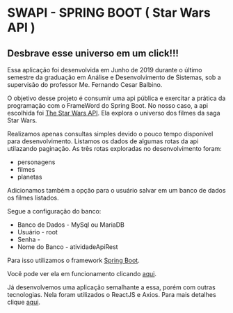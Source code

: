 # SWAPI - SPRING BOOT ( Star Wars API )

## Desbrave esse universo em um click!!!

Essa aplicação foi desenvolvida em Junho de 2019 durante o último semestre da graduação em Análise e Desenvolvimento de Sistemas, sob a supervisão do professor Me. Fernando Cesar Balbino.

O objetivo desse projeto é consumir uma api pública e exercitar a prática da programação com o FrameWord do Spring Boot. No nosso caso, a api escolhida foi [The Star Wars API](https://swapi.co/). Ela explora o universo dos filmes da saga Star Wars.

Realizamos apenas consultas simples devido o pouco tempo disponível para desenvolvimento. Listamos os dados de algumas rotas da api utilazando paginação. As três rotas exploradas no desenvolvimento foram:

* personagens
* filmes
* planetas

Adicionamos também a opção para o usuário salvar em um banco de dados os filmes listados.

Segue a configuração do banco:

* Banco de Dados - MySql ou MariaDB 
* Usuário - root
* Senha - 
* Nome do Banco - atividadeApiRest 

Para isso utilizamos o framework [Spring Boot](https://spring.io/).

Você pode ver ela em funcionamento clicando [aqui](https://swapi-springboot.herokuapp.com/).


Já desenvolvemos uma aplicação semalhante a essa, porém com outras tecnologias. Nela foram utilizados o ReactJS e Axios. Para mais detalhes clique [aqui](https://github.com/FonsecaCarlos/SWAPI-Frontend).
